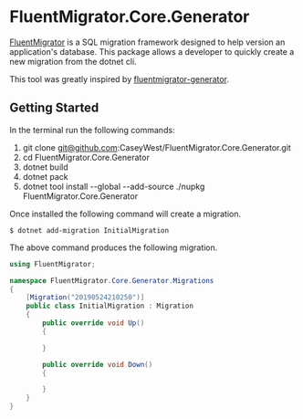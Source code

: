 # FluentMigrator.Core.Generator
[FluentMigrator](https://github.com/schambers/fluentmigrator) is a SQL migration framework designed to help version an application's database. This package allows a developer to quickly create a new migration from the dotnet cli.

This tool was greatly inspired by [fluentmigrator-generator](https://github.com/ritterim/fluentmigrator-generator).

## Getting Started
In the terminal run the following commands:
1) git clone git@github.com:CaseyWest/FluentMigrator.Core.Generator.git
2) cd FluentMigrator.Core.Generator
3) dotnet build
4) dotnet pack
5) dotnet tool install --global --add-source ./nupkg FluentMigrator.Core.Generator

Once installed the following command will create a migration.

```console
$ dotnet add-migration InitialMigration
```

The above command produces the following migration.
```csharp
using FluentMigrator;

namespace FluentMigrator.Core.Generator.Migrations
{
    [Migration("20190524210250")]
    public class InitialMigration : Migration
    {
        public override void Up()
        {

        }

        public override void Down()
        {

        }
    }
}
```
